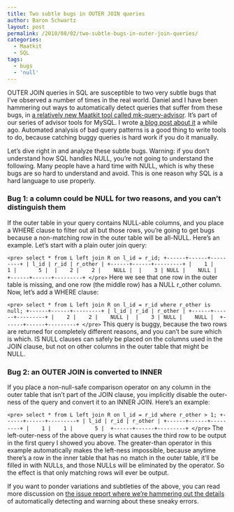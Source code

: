 ```yaml
---
title: Two subtle bugs in OUTER JOIN queries
author: Baron Schwartz
layout: post
permalink: /2010/08/02/two-subtle-bugs-in-outer-join-queries/
categories:
  - Maatkit
  - SQL
tags:
  - bugs
  - 'null'
---
```

OUTER JOIN queries in SQL are susceptible to two very subtle bugs that I&#8217;ve observed a number of times in the real world. Daniel and I have been hammering out ways to automatically detect queries that suffer from these bugs, in [a relatively new Maatkit tool called mk-query-advisor][1]. It&#8217;s part of our series of advisor tools for MySQL. I wrote [a blog post about it][2] a while ago. Automated analysis of bad query patterns is a good thing to write tools to do, because catching buggy queries is hard work if you do it manually.

Let&#8217;s dive right in and analyze these subtle bugs. Warning: if you don&#8217;t understand how SQL handles NULL, you&#8217;re not going to understand the following. Many people have a hard time with NULL, which is why these bugs are so hard to understand and avoid. This is one reason why SQL is a hard language to use properly.

### Bug 1: a column could be NULL for two reasons, and you can&#8217;t distinguish them

If the outer table in your query contains NULL-able columns, and you place a WHERE clause to filter out all but those rows, you&#8217;re going to get bugs because a non-matching row in the outer table will be all-NULL. Here&#8217;s an example. Let&#8217;s start with a plain outer join query:

`<pre>
select * from L left join R on l_id = r_id;
+------+------+---------+
| l_id | r_id | r_other |
+------+------+---------+
|    1 |    1 |       5 | 
|    2 |    2 |    NULL | 
|    3 | NULL |    NULL | 
+------+------+---------+
</pre>` 
Here we see that one row in the outer table is missing, and one row (the middle row) has a NULL r_other column. Now, let&#8217;s add a WHERE clause:

`<pre>
select * from L left join R on l_id = r_id where r_other is null;
+------+------+---------+
| l_id | r_id | r_other |
+------+------+---------+
|    2 |    2 |    NULL | 
|    3 | NULL |    NULL | 
+------+------+---------+
</pre>` 
This query is buggy, because the two rows are returned for completely different reasons, and you can&#8217;t be sure which is which. IS NULL clauses can safely be placed on the columns used in the JOIN clause, but not on other columns in the outer table that might be NULL.

### Bug 2: an OUTER JOIN is converted to INNER

If you place a non-null-safe comparison operator on any column in the outer table that isn&#8217;t part of the JOIN clause, you implicitly disable the outer-ness of the query and convert it to an INNER JOIN. Here&#8217;s an example:

`<pre>
select * from L left join R on l_id = r_id where r_other > 1;
+------+------+---------+
| l_id | r_id | r_other |
+------+------+---------+
|    1 |    1 |       5 | 
+------+------+---------+
</pre>` 
The left-outer-ness of the above query is what causes the third row to be output in the first query I showed you above. The greater-than operator in this example automatically makes the left-ness impossible, because anytime there&#8217;s a row in the inner table that has no match in the outer table, it&#8217;ll be filled in with NULLs, and those NULLs will be eliminated by the operator. So the effect is that only matching rows will ever be output.

If you want to ponder variations and subtleties of the above, you can read more discussion on [the issue report where we&#8217;re hammering out the details][3] of automatically detecting and warning about these sneaky errors.

 [1]: http://www.maatkit.org/doc/mk-query-advisor.html
 [2]: http://www.xaprb.com/blog/2010/03/16/try-mk-query-advisor-a-new-maatkit-tool/
 [3]: http://code.google.com/p/maatkit/issues/detail?id=950